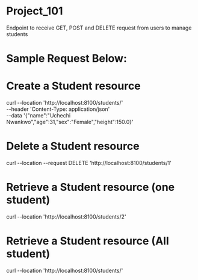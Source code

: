 # Project_101
Endpoint to receive GET, POST and DELETE request from users to manage students 

# Sample Request Below: 

# Create a Student resource
curl --location 'http://localhost:8100/students/' \
--header 'Content-Type: application/json' \
--data '{"name":"Uchechi Nwankwo","age":31,"sex":"Female","height":150.0}'

# Delete a Student resource
curl --location --request DELETE 'http://localhost:8100/students/1'

# Retrieve a Student resource (one student) 
curl --location 'http://localhost:8100/students/2'

# Retrieve a Student resource (All student) 
curl --location 'http://localhost:8100/students/'


